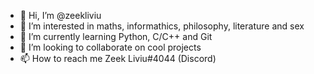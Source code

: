 - 👋 Hi, I’m @zeekliviu
- 👀 I’m interested in maths, informathics, philosophy, literature and sex
- 🌱 I’m currently learning Python, C/C++ and Git
- 💞️ I’m looking to collaborate on cool projects
- 📫 How to reach me Zeek Liviu#4044 (Discord)

<!---
zeekliviu/zeekliviu is a ✨ special ✨ repository because its `README.md` (this file) appears on your GitHub profile.
You can click the Preview link to take a look at your changes.
--->
